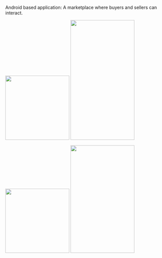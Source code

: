 Android based application:
A marketplace where buyers and sellers can interact.

<img src="https://user-images.githubusercontent.com/25851171/66275461-a75c3d80-e83d-11e9-8229-b4a612159d40.png" width="200"> <img src="https://user-images.githubusercontent.com/25851171/66275601-15edcb00-e83f-11e9-9986-e1a832773903.png" width="200" height="373">

<img src="https://user-images.githubusercontent.com/25851171/66275689-f60ad700-e83f-11e9-9d37-733a6eb85375.png" width="200"> <img src="https://user-images.githubusercontent.com/25851171/66275758-ac6ebc00-e840-11e9-9b93-8f64132c3a2a.png" width="200" height="335">





